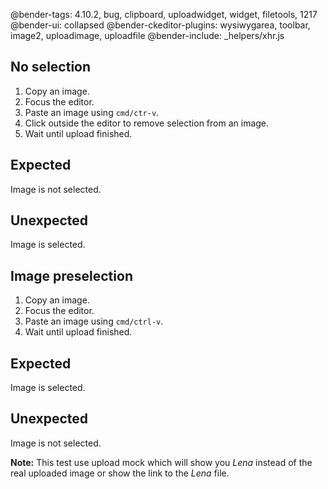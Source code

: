 ﻿@bender-tags: 4.10.2, bug, clipboard, uploadwidget, widget, filetools, 1217
@bender-ui: collapsed
@bender-ckeditor-plugins: wysiwygarea, toolbar, image2, uploadimage, uploadfile
@bender-include: _helpers/xhr.js

## No selection

1. Copy an image.
1. Focus the editor.
1. Paste an image using `cmd/ctr-v`.
1. Click outside the editor to remove selection from an image.
1. Wait until upload finished.

## Expected

Image is not selected.

## Unexpected

Image is selected.

## Image preselection

1. Copy an image.
1. Focus the editor.
1. Paste an image using `cmd/ctrl-v`.
1. Wait until upload finished.

## Expected

Image is selected.

## Unexpected

Image is not selected.

**Note:** This test use upload mock which will show you *Lena* instead of the real uploaded image or show the link to the *Lena* file.
